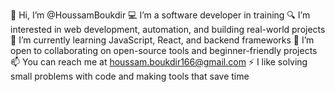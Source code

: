 👋 Hi, I’m @HoussamBoukdir
💻 I’m a software developer in training
🔍 I’m interested in web development, automation, and building real-world projects
📘 I’m currently learning JavaScript, React, and backend frameworks
🤝 I’m open to collaborating on open-source tools and beginner-friendly projects
📫 You can reach me at houssam.boukdir166@gmail.com
⚡ I like solving small problems with code and making tools that save time



<!---
HoussamBoukdir/HoussamBoukdir is a ✨ special ✨ repository because its `README.md` (this file) appears on your GitHub profile.
You can click the Preview link to take a look at your changes.
--->
